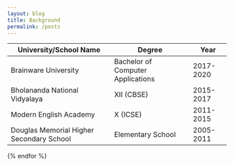 ```yaml
---
layout: blog
title: Background
permalink: /posts
---
```

<!-- Write the Post page here -->
<div class="main">
<div class="post-wrap archive">
    <!-- Write the table markdown here -->

| University/School Name                     | Degree                                                        | Year                                                        |
| -------------------------------------- | ------------------------------------------------------------ | ------------------------------------------------------------ |
| Brainware University                      | Bachelor of Computer Applications                                 | 2017-2020 |
| Bholananda National Vidyalaya   | XII (CBSE)                  | 2015-2017 |
| Modern English Academy | X (ICSE)                                             | 2011-2015 |
| Douglas Memorial Higher Secondary School               | Elementary School | 2005-2011 |

    
</article>
    {% endfor %}
</div>
</div>



<!--| University/School Name                     | Degree                                                        | Year                                                        |
| -------------------------------------- | ------------------------------------------------------------ | ------------------------------------------------------------ |
| Brainware University                      | Bachelor of Computer Applications                                  | 2017-2020 |
| Bholananda National Vidyalaya   | XII (CBSE)                  | 2015-2017 |
| Modern English Academy | X (ICSE)                                              | 2011-2015 |
| Douglas Memorial Higher Secondary School               | Elementary School | 2005-2011 | 

| University/School Name                     | Degree                                                        | Year                                                        |
| -------------------------------------- | ------------------------------------------------------------ | ------------------------------------------------------------ |
| Brainware University                      | Bachelor of Computer Applications                                  | 2017-2020 |
| Bholananda National Vidyalaya   | XII (CBSE) |
| 2015-2017 | Modern English Academy                                             | X (ICSE)               | 2011-2015 |
    {% for post in site.posts %}
-->
 